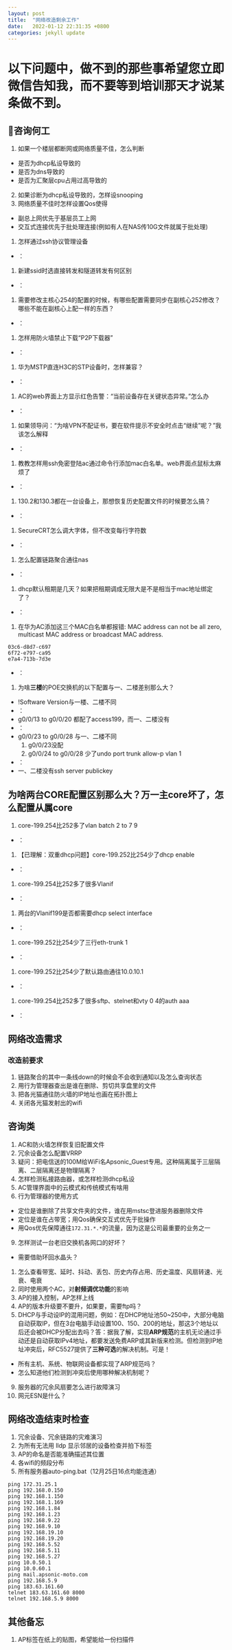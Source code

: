 ```yaml
---
layout: post
title:  "网络改造剩余工作"
date:   2022-01-12 22:31:35 +0800
categories: jekyll update
---
```



# 以下问题中，做不到的那些事希望您立即微信告知我，而不要等到培训那天才说某条做不到。

## 📅咨询何工
1. 如果一个楼层都断网或网络质量不佳，怎么判断
+ 是否为dhcp私设导致的
+ 是否为dns导致的
+ 是否为汇聚层cpu占用过高导致的
2. 如果诊断为dhcp私设导致的，怎样设snooping
3. 网络质量不佳时怎样设置Qos使得
+ 副总上网优先于基层员工上网
+ 交互式连接优先于批处理连接(例如有人在NAS传10G文件就属于批处理)
1. 怎样通过ssh协议管理设备
+ ：
1. 新建ssid时选直接转发和隧道转发有何区别
+ ：
1. 需要修改主核心254的配置的时候，有哪些配置需要同步在副核心252修改？哪些不能在副核心上配一样的东西？
+ ：
1. 怎样用防火墙禁止下载“P2P下载器”
+ ：
1. 华为MSTP直连H3C的STP设备时，怎样兼容？
+ ：
1. AC的web界面上方显示红色告警：“当前设备存在关键状态异常。”怎么办
+ ：
1. 如果领导问：“为啥VPN不配证书，要在软件提示不安全时点击“继续”呢？”我该怎么解释
+ ：
1. 教教怎样用ssh免密登陆ac通过命令行添加mac白名单。web界面点鼠标太麻烦了
+ ：
1. 130.2和130.3都在一台设备上，那想恢复历史配置文件的时候要怎么搞？
+ ：
1. SecureCRT怎么调大字体，但不改变每行字符数
+ ：
1. 怎么配置链路聚合通往nas
+ ：
1. dhcp默认租期是几天？如果把租期调成无限大是不是相当于mac地址绑定了？
+ ：
1. 在华为AC添加这三个MAC白名单都报错: MAC address can not be all zero, multicast MAC address or broadcast MAC address.
```
03c6-d8d7-c697
6f72-e797-ca95
e7a4-713b-7d3e
```
+ ：
1. 为啥**三楼**的POE交换机的以下配置与一、二楼差别那么大？
+ !Software Version与一楼、二楼不同
+ ：
+ g0/0/13 to g0/0/20 都配了access199，而一、二楼没有
+ ：
+ g0/0/23 to g0/0/28 与一、二楼不同
	1. g0/0/23没配
	1. g0/0/24 to g0/0/28 少了undo port trunk allow-p vlan 1
+ ：
+ 一、二楼没有ssh server publickey

## 为啥两台CORE配置区别那么大？万一主core坏了，怎么配置从属core
1. core-199.254比252多了vlan batch 2 to 7 9
+ ：
1. 【已理解：双重dhcp问题】core-199.252比254少了dhcp enable
+ ：
1. core-199.254比252多了很多Vlanif
+ ：
1. 两台的Vlanif199是否都需要dhcp select interface
+ ：
1. core-199.252比254少了三行eth-trunk 1
+ ：
1. core-199.252比254少了默认路由通往10.0.10.1
+ ：
1. core-199.254比252多了很多sftp、stelnet和vty 0 4的auth aaa
+ ：

## 网络改造需求

### 改造前要求
1. 链路聚合的其中一条线down的时候会不会收到通知以及怎么查询状态
1. 用行为管理器查出是谁在删除、剪切共享盘里的文件
8. 把各光猫通往防火墙的IP地址也画在拓扑图上
8. 关闭各光猫发射出的wifi

## 咨询类
1. AC和防火墙怎样恢复旧配置文件
1. 冗余设备怎么配置VRRP
1. 疑问：把电信送的100M给WiFi名Apsonic_Guest专用。这种隔离属于三层隔离、二层隔离还是物理隔离？
1. 怎样检测私接路由器，或怎样检测dhcp私设
1. AC管理界面中的云模式和传统模式有啥用
1. 行为管理器的使用方式
+ 定位是谁删除了共享文件夹的文件，谁在用mstsc登进服务器删除文件
+ 定位是谁在占带宽；用Qos确保交互式优先于批操作
+ 用Qos优先保障通往`172.31.*.*`的流量，因为这是公司最重要的业务之一
9. 怎样测试一台老旧交换机各网口的好坏？
+ 需要借助环回水晶头？
1. 怎么查看带宽、延时、抖动、丢包、历史内存占用、历史温度、风扇转速、光衰、电衰
1. 同时使用两个AC，对**射频调优功能**的影响
1. AP的接入控制，AP怎样上线
1. AP的版本升级要不要升，如果要，需要ftp吗？
1. DHCP与手动设IP的混用问题，例如：在DHCP地址池50~250中，大部分电脑自动获取IP，但在3台电脑手动设置100、150、200的地址，那这3个地址以后还会被DHCP分配出去吗？答：据我了解，实现**ARP规范**的主机无论通过手动还是自动获取IPv4地址，都要发送免费ARP或其新版来检测。但检测到IP地址冲突后，RFC5527提供了**三种可选**的解决机制。可是！
+ 所有主机、系统、物联网设备都实现了ARP规范吗？
+ 怎么知道他们检测到冲突后使用哪种解决机制呢？
9. 服务器的冗余风扇要怎么进行故障演习
9. 网元ESN是什么？

## 网络改造结束时检查
1. 冗余设备、冗余链路的灾难演习
5. 为所有无法用 lldp 显示邻居的设备检查并拍下标签
5. AP的命名是否能准确描述其位置
1. 各wifi的频段分布
1. 所有服务器auto-ping.bat（12月25日16点均能连通）
```
ping 172.31.25.1
ping 192.168.0.150
ping 192.168.1.150
ping 192.168.1.169
ping 192.168.1.84
ping 192.168.1.23
ping 192.168.9.22
ping 192.168.9.10
ping 192.168.19.10
ping 192.168.19.20
ping 192.168.5.52
ping 192.168.5.11
ping 192.168.5.27
ping 10.0.50.1
ping 10.0.60.1
ping mail.apsonic-moto.com
ping 192.168.5.9
ping 183.63.161.60
telnet 183.63.161.60 8000
telnet 192.168.5.9 8000
```

## 其他备忘
1. AP标签在纸上的贴图，希望能给一份扫描件
